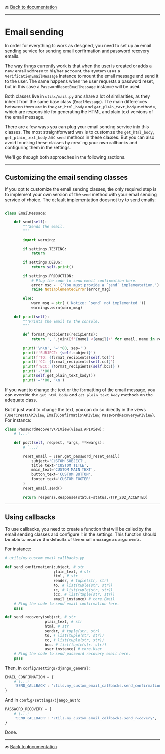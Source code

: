 🔙 [Back to documentation](./index.md)

---

# Email sending

In order for everything to work as designed, you need to set up an email sending service for sending email confirmation and password recovery emails.

The way things currently work is that when the user is created or adds a new email address to his/her account, the system uses a `VerificationEmailMessage` instance to mount the email message and send it to the user. The same happens when the user requests a password reset, but in this case a `PasswordResetEmailMessage` instance will be used.

Both classes live in `utils/mail.py` and share a lot of similarities, as they inherit from the same base class (`EmailMessage`). The main differences between them are in the `get_html_body` and `get_plain_text_body` methods, which are responsible for generating the HTML and plain text versions of the email message.

There are a few ways you can plug your email sending service into this classes. The most straightforward way is to customize the `get_html_body`, `get_plain_text_body` and `send` methods in these classes. But you can also avoid touching these classes by creating your own callbacks and configuring them in the settings.

We'll go through both approaches in the following sections.

---

## Customizing the email sending classes

If you opt to customize the email sending classes, the only required step is to implement your own version of the `send` method with your email sending service of choice. The default implementation does not try to send emails:

```python

class EmailMessage:

    def send(self):
        """Sends the email.
        """

        import warnings

        if settings.TESTING:
            return

        if settings.DEBUG:
            return self.print()

        if settings.PRODUCTION:
            # Plug the code to send email confirmation here.
            error_msg = _('You must provide a `send` implementation.')
            raise NotImplementedError(error_msg)

        else:
            warn_msg = str(_('Notice: `send` not implemented.'))
            warnings.warn(warn_msg)

    def print(self):
        """Prints the email to the console.
        """

        def format_recipients(recipients):
            return ', '.join([f'{name} <{email}>' for email, name in recipients])

        print('\n\n', '='*80, sep='')
        print(f'SUBJECT: {self.subject}')
        print(f'TO: {format_recipients(self.to)}')
        print(f'CC: {format_recipients(self.cc)}')
        print(f'BCC: {format_recipients(self.bcc)}')
        print('-'*80)
        print(self.get_plain_text_body())
        print('='*80, '\n')

```

If you want to change the text or the formatting of the email message, you can override the `get_html_body` and `get_plain_text_body` methods on the adequate class.

But if just want to change the text, you can do so directly in the views (`UserCreateAPIView`, `EmailConfirmationAPIView`, `PasswordRecoveryAPIView`). For instance:

```python
class PasswordRecoveryAPIView(views.APIView):
    # (...)

    def post(self, request, *args, **kwargs):
        # (...)

        reset_email = user.get_password_reset_email(
            subject='CUSTOM SUBJECT',
            title_text='CUSTOM TITLE',
            main_text='CUSTOM MAIN TEXT',
            button_text='CUSTOM BUTTON',
            footer_text='CUSTOM FOOTER'
        )
        reset_email.send()

        return response.Response(status=status.HTTP_202_ACCEPTED)

```

---

## Using callbacks

To use callbacks, you need to create a function that will be called by the email sending classes and configure it in the settings. This function should be able to receive the defaults of the email message as arguments.

For instance:

```python
# utils/my_custom_email_callbacks.py

def send_confirmation(subject, # str
                      plain_text, # str
                      html, # str
                      sender, # tuple(str, str)
                      to, # list(tuple(str, str))
                      cc, # list(tuple(str, str))
                      bcc, # list(tuple(str, str))
                      email_instance) # core.Email
    # Plug the code to send email confirmation here.
    pass

def send_recovery(subject, # str
                  plain_text, # str
                  html, # str
                  sender, # tuple(str, str)
                  to, # list(tuple(str, str))
                  cc, # list(tuple(str, str))
                  bcc, # list(tuple(str, str))
                  user_instance) # core.User
    # Plug the code to send password recovery email here.
    pass
```

Then, in `config/settings/django_general`:

```python
EMAIL_CONFIRMATION = {
    # (...)
    'SEND_CALLBACK': 'utils.my_custom_email_callbacks.send_confirmation',
}
```

And in `config/settings/django_auth`:

```python
PASSWORD_RECOVERY = {
    # (...)
    'SEND_CALLBACK': 'utils.my_custom_email_callbacks.send_recovery',
}
```

Done.

---

🔙 [Back to documentation](./index.md)
